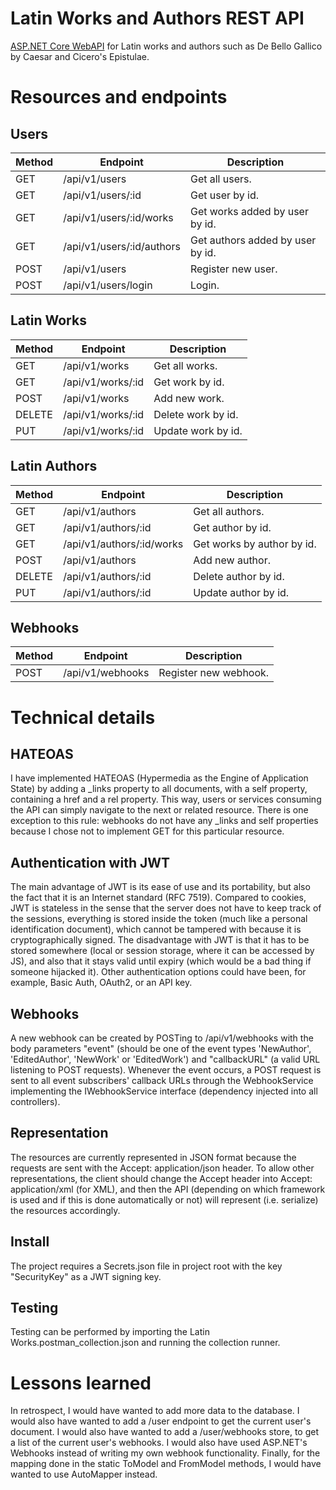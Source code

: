 # Latin Works and Authors REST API

[ASP.NET Core WebAPI](https://asp.net) for Latin works and authors such as De Bello Gallico by Caesar and Cicero's Epistulae.

# Resources and endpoints

## Users

| Method | Endpoint                  | Description                      |
| ------ | ------------------------- | -------------------------------- |
| GET    | /api/v1/users             | Get all users.                   |
| GET    | /api/v1/users/:id         | Get user by id.                  |
| GET    | /api/v1/users/:id/works   | Get works added by user by id.   |
| GET    | /api/v1/users/:id/authors | Get authors added by user by id. |
| POST   | /api/v1/users             | Register new user.               |
| POST   | /api/v1/users/login       | Login.                           |

## Latin Works

| Method | Endpoint          | Description        |
| ------ | ----------------- | ------------------ |
| GET    | /api/v1/works     | Get all works.     |
| GET    | /api/v1/works/:id | Get work by id.    |
| POST   | /api/v1/works     | Add new work.      |
| DELETE | /api/v1/works/:id | Delete work by id. |
| PUT    | /api/v1/works/:id | Update work by id. |

## Latin Authors

| Method | Endpoint                  | Description                |
| ------ | ------------------------- | -------------------------- |
| GET    | /api/v1/authors           | Get all authors.           |
| GET    | /api/v1/authors/:id       | Get author by id.          |
| GET    | /api/v1/authors/:id/works | Get works by author by id. |
| POST   | /api/v1/authors           | Add new author.            |
| DELETE | /api/v1/authors/:id       | Delete author by id.       |
| PUT    | /api/v1/authors/:id       | Update author by id.       |

## Webhooks

| Method | Endpoint         | Description           |
| ------ | ---------------- | --------------------- |
| POST   | /api/v1/webhooks | Register new webhook. |

# Technical details

## HATEOAS

I have implemented HATEOAS (Hypermedia as the Engine of Application State) by adding a \_links property to all documents, with a self property, containing a href and a rel property. This way, users or services consuming the API can simply navigate to the next or related resource. There is one exception to this rule: webhooks do not have any \_links and self properties because I chose not to implement GET for this particular resource.

## Authentication with JWT

The main advantage of JWT is its ease of use and its portability, but also the fact that it is an Internet standard (RFC 7519). Compared to cookies, JWT is stateless in the sense that the server does not have to keep track of the sessions, everything is stored inside the token (much like a personal identification document), which cannot be tampered with because it is cryptographically signed. The disadvantage with JWT is that it has to be stored somewhere (local or session storage, where it can be accessed by JS), and also that it stays valid until expiry (which would be a bad thing if someone hijacked it). Other authentication options could have been, for example, Basic Auth, OAuth2, or an API key.

## Webhooks

A new webhook can be created by POSTing to /api/v1/webhooks with the body parameters "event" (should be one of the event types 'NewAuthor', 'EditedAuthor', 'NewWork' or 'EditedWork') and "callbackURL" (a valid URL listening to POST requests). Whenever the event occurs, a POST request is sent to all event subscribers' callback URLs through the WebhookService implementing the IWebhookService interface (dependency injected into all controllers).

## Representation

The resources are currently represented in JSON format because the requests are sent with the Accept: application/json header. To allow other representations, the client should change the Accept header into Accept: application/xml (for XML), and then the API (depending on which framework is used and if this is done automatically or not) will represent (i.e. serialize) the resources accordingly.

## Install

The project requires a Secrets.json file in project root with the key "SecurityKey" as a JWT signing key.

## Testing

Testing can be performed by importing the Latin Works.postman_collection.json and running the collection runner.

# Lessons learned

In retrospect, I would have wanted to add more data to the database. I would also have wanted to add a /user endpoint to get the current user's document. I would also have wanted to add a /user/webhooks store, to get a list of the current user's webhooks. I would also have used ASP.NET's Webhooks instead of writing my own webhook functionality. Finally, for the mapping done in the static ToModel and FromModel methods, I would have wanted to use AutoMapper instead.
